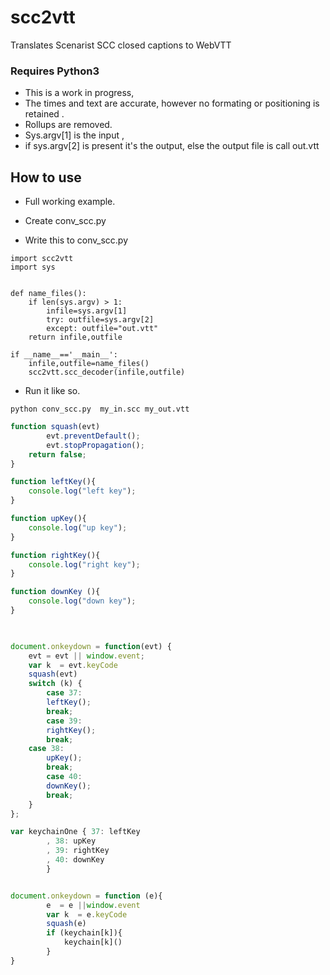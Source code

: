 # scc2vtt
Translates Scenarist SCC  closed captions to WebVTT 

### Requires Python3

* This is a work in progress, 
* The times and text are accurate, however no formating or positioning is retained .
* Rollups are removed. 
* Sys.argv[1] is the input , 
* if sys.argv[2] is present it's the output,  else the output file is call out.vtt


## How to use

* Full working example.

* Create conv_scc.py  
* Write this to  conv_scc.py 
```
import scc2vtt
import sys


def name_files():
	if len(sys.argv) > 1:
		infile=sys.argv[1]
		try: outfile=sys.argv[2]
		except: outfile="out.vtt"
	return infile,outfile

if __name__=='__main__':
	infile,outfile=name_files()
	scc2vtt.scc_decoder(infile,outfile)

```

* Run it like so.

```
python conv_scc.py  my_in.scc my_out.vtt
```
```js
function squash(evt)
    	evt.preventDefault();
    	evt.stopPropagation();
	return false;
}

function leftKey(){ 
	console.log("left key");
}

function upKey(){ 
	console.log("up key");
}

function rightKey(){ 
	console.log("right key");
}

function downKey (){ 
	console.log("down key");
}
	 		


document.onkeydown = function(evt) {	
    evt = evt || window.event;
    var k  = evt.keyCode
    squash(evt)
    switch (k) {
        case 37:
		leftKey();
		break;
        case 39:
		rightKey();
		break;
	case 38:
		upKey();
		break;
        case 40:
		downKey();
		break;
    }
};

var keychainOne { 37: leftKey
		, 38: upKey
		, 39: rightKey
		, 40: downKey
		}


document.onkeydown = function (e){
    	e  = e ||window.event
    	var k  = e.keyCode
    	squash(e)
    	if (keychain[k]){
        	keychain[k]()
    	}
}







```



